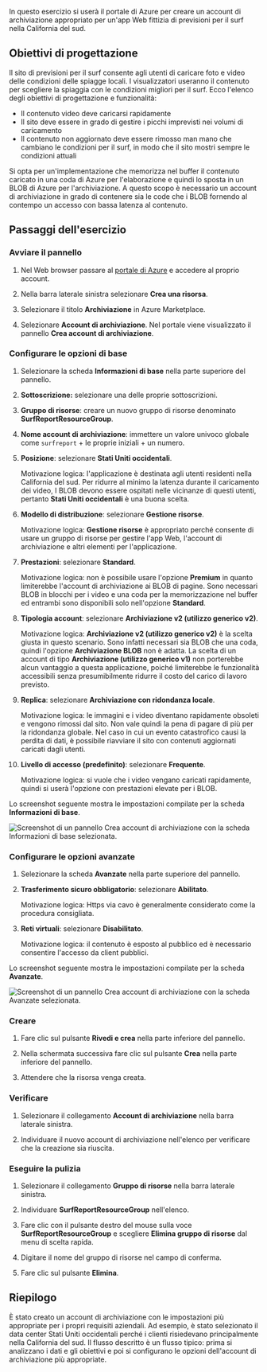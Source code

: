 In questo esercizio si userà il portale di Azure per creare un account di archiviazione appropriato per un'app Web fittizia di previsioni per il surf nella California del sud.

## <a name="design-goals"></a>Obiettivi di progettazione

Il sito di previsioni per il surf consente agli utenti di caricare foto e video delle condizioni delle spiagge locali. I visualizzatori useranno il contenuto per scegliere la spiaggia con le condizioni migliori per il surf. Ecco l'elenco degli obiettivi di progettazione e funzionalità:

- Il contenuto video deve caricarsi rapidamente
- Il sito deve essere in grado di gestire i picchi imprevisti nei volumi di caricamento
- Il contenuto non aggiornato deve essere rimosso man mano che cambiano le condizioni per il surf, in modo che il sito mostri sempre le condizioni attuali

Si opta per un'implementazione che memorizza nel buffer il contenuto caricato in una coda di Azure per l'elaborazione e quindi lo sposta in un BLOB di Azure per l'archiviazione. A questo scopo è necessario un account di archiviazione in grado di contenere sia le code che i BLOB fornendo al contempo un accesso con bassa latenza al contenuto.

## <a name="exercise-steps"></a>Passaggi dell'esercizio

### <a name="launch-the-blade"></a>Avviare il pannello

1. Nel Web browser passare al [portale di Azure](https://portal.azure.com?azure-portal=true) e accedere al proprio account.

1. Nella barra laterale sinistra selezionare **Crea una risorsa**.

1. Selezionare il titolo **Archiviazione** in Azure Marketplace.

1. Selezionare **Account di archiviazione**. Nel portale viene visualizzato il pannello **Crea account di archiviazione**.

### <a name="configure-the-basic-options"></a>Configurare le opzioni di base

1. Selezionare la scheda **Informazioni di base** nella parte superiore del pannello.

1. **Sottoscrizione:** selezionare una delle proprie sottoscrizioni.

1. **Gruppo di risorse**: creare un nuovo gruppo di risorse denominato **SurfReportResourceGroup**.

1. **Nome account di archiviazione**: immettere un valore univoco globale come `surfreport` + le proprie iniziali + un numero.

 1. **Posizione**: selezionare **Stati Uniti occidentali**.

    Motivazione logica: l'applicazione è destinata agli utenti residenti nella California del sud. Per ridurre al minimo la latenza durante il caricamento dei video, I BLOB devono essere ospitati nelle vicinanze di questi utenti, pertanto **Stati Uniti occidentali** è una buona scelta.

1. **Modello di distribuzione**: selezionare **Gestione risorse**.
    
    Motivazione logica: **Gestione risorse** è appropriato perché consente di usare un gruppo di risorse per gestire l'app Web, l'account di archiviazione e altri elementi per l'applicazione.

1. **Prestazioni**: selezionare **Standard**.

    Motivazione logica: non è possibile usare l'opzione **Premium** in quanto limiterebbe l'account di archiviazione ai BLOB di pagine. Sono necessari BLOB in blocchi per i video e una coda per la memorizzazione nel buffer ed entrambi sono disponibili solo nell'opzione **Standard**.

1. **Tipologia account**: selezionare **Archiviazione v2 (utilizzo generico v2)**.

    Motivazione logica: **Archiviazione v2 (utilizzo generico v2)** è la scelta giusta in questo scenario. Sono infatti necessari sia BLOB che una coda, quindi l'opzione **Archiviazione BLOB** non è adatta. La scelta di un account di tipo **Archiviazione (utilizzo generico v1)** non porterebbe alcun vantaggio a questa applicazione, poiché limiterebbe le funzionalità accessibili senza presumibilmente ridurre il costo del carico di lavoro previsto.

1. **Replica**: selezionare **Archiviazione con ridondanza locale**.

    Motivazione logica: le immagini e i video diventano rapidamente obsoleti e vengono rimossi dal sito. Non vale quindi la pena di pagare di più per la ridondanza globale. Nel caso in cui un evento catastrofico causi la perdita di dati, è possibile riavviare il sito con contenuti aggiornati caricati dagli utenti.

1. **Livello di accesso (predefinito)**: selezionare **Frequente**.
   
    Motivazione logica: si vuole che i video vengano caricati rapidamente, quindi si userà l'opzione con prestazioni elevate per i BLOB.
   
Lo screenshot seguente mostra le impostazioni compilate per la scheda **Informazioni di base**.

![Screenshot di un pannello Crea account di archiviazione con la scheda **Informazioni di base** selezionata.](../media-drafts/5-create-storage-account-basics.png)

### <a name="configure-the-advanced-options"></a>Configurare le opzioni avanzate

1. Selezionare la scheda **Avanzate** nella parte superiore del pannello.

1. **Trasferimento sicuro obbligatorio**: selezionare **Abilitato**.

    Motivazione logica: Https via cavo è generalmente considerato come la procedura consigliata.

1. **Reti virtuali**: selezionare **Disabilitato**.

    Motivazione logica: il contenuto è esposto al pubblico ed è necessario consentire l'accesso da client pubblici.

Lo screenshot seguente mostra le impostazioni compilate per la scheda **Avanzate**.

![Screenshot di un pannello Crea account di archiviazione con la scheda **Avanzate** selezionata.](../media-drafts/5-create-storage-account-advanced.png)

### <a name="create"></a>Creare

1. Fare clic sul pulsante **Rivedi e crea** nella parte inferiore del pannello.

1. Nella schermata successiva fare clic sul pulsante **Crea** nella parte inferiore del pannello.

1. Attendere che la risorsa venga creata.

### <a name="verify"></a>Verificare

1. Selezionare il collegamento **Account di archiviazione** nella barra laterale sinistra.

1. Individuare il nuovo account di archiviazione nell'elenco per verificare che la creazione sia riuscita.

### <a name="clean-up"></a>Eseguire la pulizia

1. Selezionare il collegamento **Gruppo di risorse** nella barra laterale sinistra.

1. Individuare **SurfReportResourceGroup** nell'elenco.

1. Fare clic con il pulsante destro del mouse sulla voce **SurfReportResourceGroup** e scegliere **Elimina gruppo di risorse** dal menu di scelta rapida.

1. Digitare il nome del gruppo di risorse nel campo di conferma.

1. Fare clic sul pulsante **Elimina**.

## <a name="summary"></a>Riepilogo

È stato creato un account di archiviazione con le impostazioni più appropriate per i propri requisiti aziendali. Ad esempio, è stato selezionato il data center Stati Uniti occidentali perché i clienti risiedevano principalmente nella California del sud. Il flusso descritto è un flusso tipico: prima si analizzano i dati e gli obiettivi e poi si configurano le opzioni dell'account di archiviazione più appropriate.